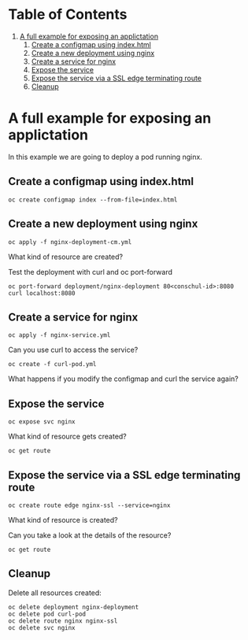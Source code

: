 
# Table of Contents

1.  [A full example for exposing an applictation](#orga8de43e)
    1.  [Create a configmap using index.html](#org03bdc3a)
    2.  [Create a new deployment using nginx](#org63e90e6)
    3.  [Create a service for nginx](#org9f3291c)
    4.  [Expose the service](#orgf9f5411)
    5.  [Expose the service via a SSL edge terminating route](#orgb63f55b)
    6.  [Cleanup](#org09136ec)


<a id="orga8de43e"></a>

# A full example for exposing an applictation

In this example we are going to deploy a pod running nginx.


<a id="org03bdc3a"></a>

## Create a configmap using index.html

    oc create configmap index --from-file=index.html


<a id="org63e90e6"></a>

## Create a new deployment using nginx

    oc apply -f nginx-deployment-cm.yml

What kind of resource are created?

Test the deployment with curl and oc port-forward

    oc port-forward deployment/nginx-deployment 80<conschul-id>:8080
    curl localhost:8080


<a id="org9f3291c"></a>

## Create a service for nginx

    oc apply -f nginx-service.yml

Can you use curl to access the service?

    oc create -f curl-pod.yml

What happens if you modify the configmap and curl the service again?


<a id="orgf9f5411"></a>

## Expose the service

    oc expose svc nginx

What kind of resource gets created?

    oc get route


<a id="orgb63f55b"></a>

## Expose the service via a SSL edge terminating route

    oc create route edge nginx-ssl --service=nginx

What kind of resource is created?

Can you take a look at the details of the resource?

    oc get route


<a id="org09136ec"></a>

## Cleanup

Delete all resources created:

    oc delete deployment nginx-deployment
    oc delete pod curl-pod
    oc delete route nginx nginx-ssl
    oc delete svc nginx
